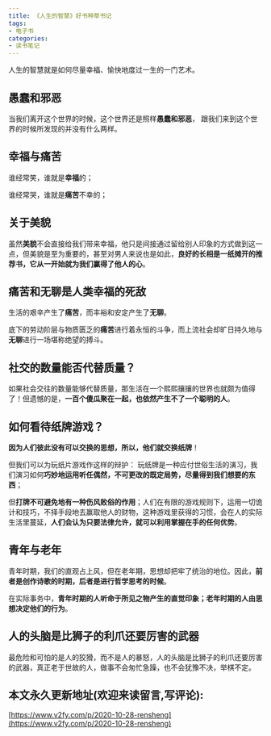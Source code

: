 ```yaml
---
title: 《人生的智慧》好书种草书记
tags:
- 电子书
categories:
- 读书笔记
---
```




人生的智慧就是如何尽量幸福、愉快地度过一生的一门艺术。



##  愚蠢和邪恶



当我们离开这个世界的时候，这个世界还是照样**愚蠢和邪恶**， 跟我们来到这个世界的时候所发现的并没有什么两样。



## 幸福与痛苦



谁经常笑，谁就是**幸福**的；

谁经常哭，谁就是**痛苦**不幸的；





## 关于美貌



虽然**美貌**不会直接给我们带来幸福，他只是间接通过留给别人印象的方式做到这一点，但美貌是至为重要的，甚至对男人来说也是如此，**良好的长相是一纸摊开的推荐书，它从一开始就为我们赢得了他人的心**。





## 痛苦和无聊是人类幸福的死敌

生活的艰辛产生了**痛苦**，而丰裕和安定产生了**无聊**。

底下的劳动阶层与物质匮乏的**痛苦**进行着永恒的斗争，而上流社会却旷日持久地与**无聊**进行一场堪称绝望的搏斗。



## 社交的数量能否代替质量？

如果社会交往的数量能够代替质量，那生活在一个熙熙攘攘的世界也就颇为值得了！但遗憾的是，**一百个傻瓜聚在一起，也依然产生不了一个聪明的人**。



## 如何看待纸牌游戏？



**因为人们彼此没有可以交换的思想，所以，他们就交换纸牌**！



但我们可以为玩纸片游戏作这样的辩护： 玩纸牌是一种应付世俗生活的演习，我们演习如何**巧妙地运用听任偶然，不可更改的既定局势，尽量得到我们想要的东西**；

但**打牌不可避免地有一种伤风败俗的作用**；人们在有限的游戏规则下，运用一切诡计和技巧，不择手段地去赢取他人的财物，这种游戏里获得的习惯，会在人的实际生活里蔓延，**人们会认为只要法律允许，就可以利用掌握在手的任何优势**。





## 青年与老年



青年时期，我们的直观占上风，但在老年期，思想却把牢了统治的地位。因此，**前者是创作诗歌的时期，后者是进行哲学思考的时候**。

在实际事务中，**青年时期的人听命于所见之物产生的直觉印象；老年时期的人由思想决定他们的行为**。





##  人的头脑是比狮子的利爪还要厉害的武器



最危险和可怕的是人的狡猾，而不是人的暴怒，人的头脑是比狮子的利爪还要厉害的武器，真正老于世故的人，做事不会匆忙急躁，也不会犹豫不决，举棋不定。




## 本文永久更新地址(欢迎来读留言,写评论):

[https://www.v2fy.com/p/2020-10-28-rensheng](https://www.v2fy.com/p/2020-10-28-rensheng)
